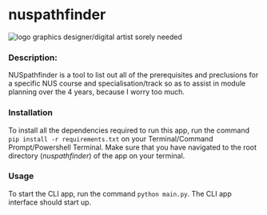 # nuspathfinder
![logo](https://i.ibb.co/YQGpxb3/photo-6255985970092552217-y.jpg)
graphics designer/digital artist sorely needed
### Description:
NUSpathfinder is a tool to list out all of the prerequisites and preclusions for a specific NUS course and specialisation/track so as to assist in module planning over the 4 years, because I worry too much. 

### Installation
To install all the dependencies required to run this app, run the command `pip install -r requirements.txt` on your 
Terminal/Command Prompt/Powershell Terminal. Make sure that you have navigated to the root directory (*nuspathfinder*)
of the app on your terminal.

### Usage
To start the CLI app, run the command `python main.py`. The CLI app interface should start up.